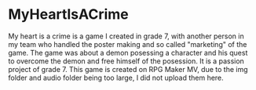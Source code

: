 # MyHeartIsACrime
My heart is a crime is a game I created in grade 7, with another person in my team who handled the poster making and so called "marketing" of the game. The game was about a demon posessing a character and his quest to overcome the demon and free himself of the posession. It is a passion project of grade 7. This game is created on RPG Maker MV, due to the img folder and audio folder being too large, I did not upload them here.
